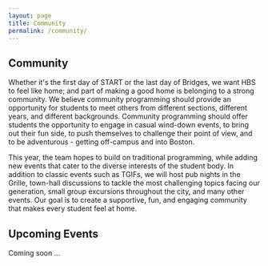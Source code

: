 ```yaml
---
layout: page
title: Community
permalink: /community/
---
```


## Community

Whether it's the first day of START or the last day of Bridges, we want HBS to feel like home; and part of making a good home is belonging to a strong community.  We believe community programming should provide an opportunity for students to meet others from different sections, different years, and different backgrounds.  Community programming should offer students the opportunity to engage in casual wind-down events, to bring out their fun side, to push themselves to challenge their point of view, and to be adventurous - getting off-campus and into Boston.  

This year, the team hopes to build on traditional programming, while adding new events that cater to the diverse interests of the student body.  In addition to classic events such as TGIFs, we will host pub nights in the Grille, town-hall discussions to tackle the most challenging topics facing our generation, small group excursions throughout the city, and many other events.  Our goal is to create a supportive, fun, and engaging community that makes every student feel at home.


## Upcoming Events

Coming soon ...